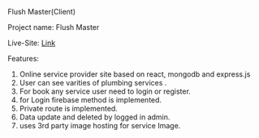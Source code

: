 Flush Master(Client)

Project name: Flush Master

Live-Site: [Link](https://flush-master.netlify.app/)

Features:

1. Online service provider site based on react, mongodb and express.js
2. User can see varities of  plumbing services .
3. For book any service user need to login or register.
4. for Login firebase method is implemented.
5. Private route is implemented.
6. Data update and deleted by logged in admin.
7. uses 3rd party image hosting for service Image.
